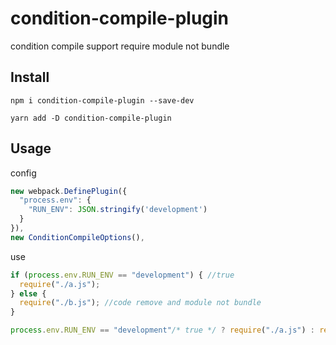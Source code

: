 # condition-compile-plugin

condition compile support require module not bundle

## Install
```
npm i condition-compile-plugin --save-dev
```
```
yarn add -D condition-compile-plugin
```
## Usage
config

```js
new webpack.DefinePlugin({
  "process.env": {
    "RUN_ENV": JSON.stringify('development')
  }
}),
new ConditionCompileOptions(),
```

use
```js
if (process.env.RUN_ENV == "development") { //true
  require("./a.js");
} else {
  require("./b.js"); //code remove and module not bundle
}

process.env.RUN_ENV == "development"/* true */ ? require("./a.js") : require("./b.js")/* code remove and module not bundle */;
```